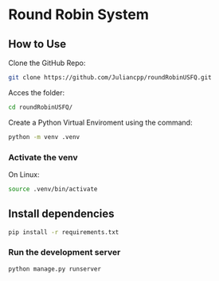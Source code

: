 # Round Robin System

## How to Use
Clone the GitHub Repo:

```bash
git clone https://github.com/Juliancpp/roundRobinUSFQ.git
```
Acces the folder:
```bash
cd roundRobinUSFQ/
```

Create a Python Virtual Enviroment using the command: 

```bash
python -m venv .venv
```
### Activate the venv 
On Linux:
```bash
source .venv/bin/activate
```

## Install dependencies


```bash
pip install -r requirements.txt
```

### Run the development server

```bash
python manage.py runserver
```

